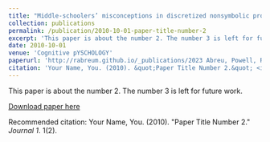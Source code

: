 ```yaml
---
title: "Middle-schoolers’ misconceptions in discretized nonsymbolic proportional reasoning explain fraction biases better than their continuous reasoning: Evidence from correlation and cluster analyses"
collection: publications
permalink: /publication/2010-10-01-paper-title-number-2
excerpt: 'This paper is about the number 2. The number 3 is left for future work.'
date: 2010-10-01
venue: 'Cognitive pYSCHOLOGY'
paperurl: 'http://rabreum.github.io/_publications/2023 Abreu, Powell, Renninger, Rivera, Vulic, Weimar, & Rosenberg-Lee.pdf.pdf'
citation: 'Your Name, You. (2010). &quot;Paper Title Number 2.&quot; <i>Journal 1</i>. 1(2).'
---
```

This paper is about the number 2. The number 3 is left for future work.

[Download paper here](http://academicpages.github.io/files/paper2.pdf)

Recommended citation: Your Name, You. (2010). "Paper Title Number 2." <i>Journal 1</i>. 1(2).
